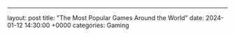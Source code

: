---
layout: post
title: "The Most Popular Games Around the World"
date:   2024-01-12 14:30:00 +0000
categories: Gaming

